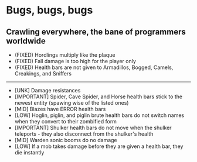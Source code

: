 # Bugs, bugs, bugs
## Crawling everywhere, the bane of programmers worldwide

- (FIXED) Hordlings multiply like the plaque
- (FIXED) Fall damage is too high for the player only
- (FIXED) Health bars are not given to Armadillos, Bogged, Camels, Creakings, and Sniffers

---
  
- [UNK] Damage resistances
- [IMPORTANT] Spider, Cave Spider, and Horse health bars stick to the newest entity (spawing wise of the listed ones)
- [MID] Blazes have ERROR health bars
- [LOW] Hoglin, piglin, and piglin brute health bars do not switch names when they convert to their zombified form
- [IMPORTANT] Shulker health bars do not move when the shulker teleports - they also disconnect from the shulker's health
- [MID] Warden sonic booms do no damage
- [LOW] If a mob takes damage before they are given a health bar, they die instantly
